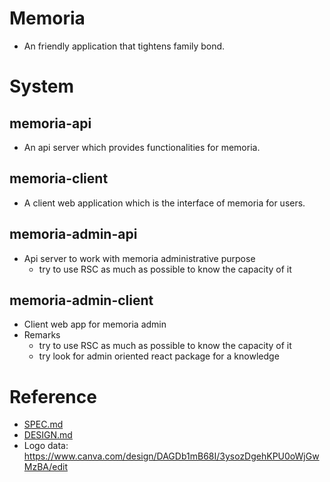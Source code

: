 # Memoria
- An friendly application that tightens family bond.

# System
## memoria-api
- An api server which provides functionalities for memoria.

## memoria-client
- A client web application which is the interface of memoria for users.

## memoria-admin-api
- Api server to work with memoria administrative purpose
    - try to use RSC as much as possible to know the capacity of it

## memoria-admin-client
- Client web app for memoria admin
- Remarks
    - try to use RSC as much as possible to know the capacity of it
    - try look for admin oriented react package for a knowledge

# Reference
- [SPEC.md](docs/SPEC.md)
- [DESIGN.md](docs/DESIGN.md)
- Logo data: https://www.canva.com/design/DAGDb1mB68I/3ysozDgehKPU0oWjGwMzBA/edit
